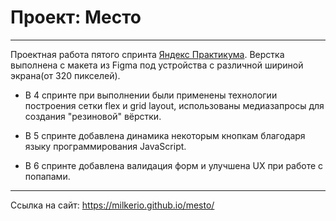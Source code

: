 # Проект: Место
***
Проектная работа пятого спринта [Яндекс Практикума](https://practicum.yandex.ru/). 
Верстка выполнена с макета из Figma под устройства с различной шириной экрана(от 320 пикселей).

- В 4 спринте при выполнении были применены технологии построения сетки flex и grid layout, использованы медиазапросы для создания "резиновой" вёрстки. 

- В 5 спринте добавлена динамика некоторым кнопкам благодаря языку программирования JavaScript.

- В 6 спринте добавлена валидация форм и улучшена UX при работе с попапами.
***
Ссылка на сайт: https://milkerio.github.io/mesto/

